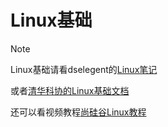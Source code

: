 # Linux基础

> [!NOTE]
> Linux基础请看dselegent的[Linux笔记](https://blog.dselegent.icu/back_end/linux/01.html)
>
> 或者[清华科协的Linux基础文档](https://docs.net9.org/basic/linux/)
> 
> 还可以看视频教程[尚硅谷Linux教程](https://www.bilibili.com/video/BV1WY4y1H7d3)